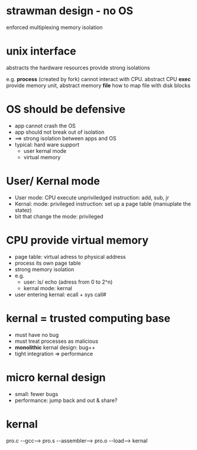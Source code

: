 # strawman design - no OS

enforced multiplexing
memory isolation

# unix interface 
abstracts the hardware resources 
provide strong isolations

e.g. 
**process** (created by fork) cannot interact with CPU. abstract CPU
**exec** provide memory unit, abstract memory
**file** how to map file with disk blocks


# OS should be defensive
* app cannot crash the OS
* app should not break out of isolation
* ==> strong isolation between apps and OS
* typical: hard ware support
  * user kernal mode 
  * virtual memory

# User/ Kernal mode
* User mode: CPU execute unpriviledged instruction: add, sub, jr
* Kernal: mode: privileged instruction: set up a page table (maniuplate the statez)
* bit that change the mode: privileged

# CPU provide virtual memory
* page table: virtual adress to physical address
* process its own page table
* strong memory isolation
* e.g.
  * user: ls/ echo (adress from 0 to 2^n)
  * kernal mode: kernal
* user entering kernal: ecall + sys call# 

# kernal = trusted computing base
* must have no bug
* must treat processes as malicious
* **monolithic** kernal design: bug++
* tight integration => performance 

# micro kernal design
* small: fewer bugs
* performance: jump back and out & share?

# kernal
pro.c --gcc--> pro.s --assembler--> pro.o --load--> kernal